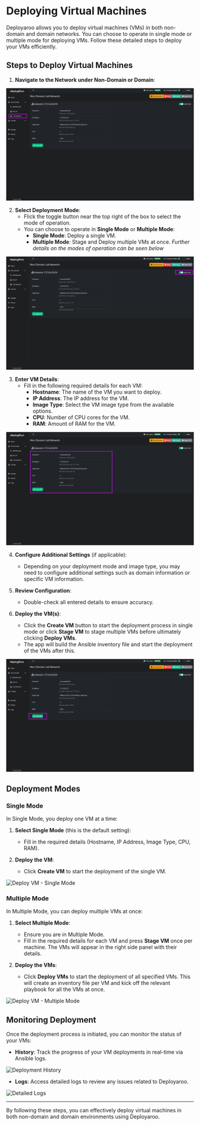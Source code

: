 # Deploying Virtual Machines

Deployaroo allows you to deploy virtual machines (VMs) in both non-domain and domain networks. You can choose to operate in single mode or multiple mode for deploying VMs. Follow these detailed steps to deploy your VMs efficiently.

## Steps to Deploy Virtual Machines

1. **Navigate to the Network under Non-Domain or Domain**:

![Select Network](../../assets/screenshots/vm_creation_select_network.png)

2. **Select Deployment Mode**:
   - Flick the toggle button near the top right of the box to select the mode of operation.
   - You can choose to operate in **Single Mode** or **Multiple Mode**:
     - **Single Mode**: Deploy a single VM.
     - **Multiple Mode**: Stage and Deploy multiple VMs at once.
   *Further details on the modes of operation can be seen below*

![Select Operation Mode](../../assets/screenshots/vm_creation_select_mode.png)

3. **Enter VM Details**:
   - Fill in the following required details for each VM:
     - **Hostname**: The name of the VM you want to deploy.
     - **IP Address**: The IP address for the VM.
     - **Image Type**: Select the VM image type from the available options.
     - **CPU**: Number of CPU cores for the VM.
     - **RAM**: Amount of RAM for the VM.

![VM Details](../../assets/screenshots/vm_creation_details.png)

4. **Configure Additional Settings** (if applicable):
   - Depending on your deployment mode and image type, you may need to configure additional settings such as domain information or specific VM information.

5. **Review Configuration**:
   - Double-check all entered details to ensure accuracy.

6. **Deploy the VM(s)**:
   - Click the **Create VM** button to start the deployment process in single mode or click **Stage VM** to stage multiple VMs before ultimately clicking **Deploy VMs**.
   - The app will build the Ansible inventory file and start the deployment of the VMs after this.

![Deploy VM](../../assets/screenshots/vm_creation_deploy_vm.png)

## Deployment Modes

### Single Mode

In Single Mode, you deploy one VM at a time:

1. **Select Single Mode** (this is the default setting):
   - Fill in the required details (Hostname, IP Address, Image Type, CPU, RAM).

2. **Deploy the VM**:
   - Click **Create VM** to start the deployment of the single VM.

![Deploy VM - Single Mode](../../assets/screenshots/vm_creation.png)

### Multiple Mode

In Multiple Mode, you can deploy multiple VMs at once:

1. **Select Multiple Mode**:
   - Ensure you are in Multiple Mode.
   - Fill in the required details for each VM and press **Stage VM** once per machine. The VMs will appear in the right side panel with their details.

2. **Deploy the VMs**:
   - Click **Deploy VMs** to start the deployment of all specified VMs. This will create an inventory file per VM and kick off the relevant playbook for all the VMs at once.

![Deploy VM - Multiple Mode](../../assets/screenshots/vm_creation_multiple.png)

## Monitoring Deployment

Once the deployment process is initiated, you can monitor the status of your VMs:

- **History**: Track the progress of your VM deployments in real-time via Ansible logs.

![Deployment History](../../assets/screenshots/deployment_history_ansible_log.png)

- **Logs**: Access detailed logs to review any issues related to Deployaroo.

![Detailed Logs](../../assets/screenshots/detailed_logs.png)

---

By following these steps, you can effectively deploy virtual machines in both non-domain and domain environments using Deployaroo.

